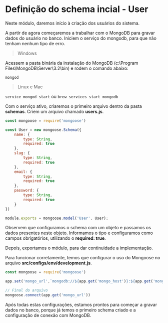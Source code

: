 # Definição do schema incial - User

Neste módulo, daremos início à criação dos usuários do sistema.

A partir de agora começaremos a trabalhar com o MongoDB para gravar dados do usuário no banco. Iniciem o serviço do mongodb, para que não tenham nenhum tipo de erro.

> Windows

Acessem a pasta binária da instalação do MongoDB  (c:\Program Files\MongoDB\Server\3.2\bin) e rodem o comando abaixo:

`mongod`

> Linux e Mac

`service mongod start` ou `brew services start mongodb`

Com o serviço ativo, criaremos o primeiro arquivo dentro da pasta **schemas**. Criem um arquivo chamado **users.js**.

```js
const mongoose = require('mongoose')

const User = new mongoose.Schema({
    name: {
        type: String,
        required: true
    },
    slug: {
        type: String,
        required: true
    },
    email: {
        type: String,
        required: true
    },
    password: {
        type: String,
        required: true
    }
})

module.exports = mongoose.model('User', User);
```

Observem que configuramos o schema com um objeto e passamos os dados presentes neste objeto. Informamos o tipo e configuramos como campos obrigatórios, utilizando o **required: true**.

Depois, exportamos o módulo, para dar continuidade a implementação.

Para funcionar corretamente, temos que configurar o uso do Mongoose no arquivo **src/configs/env/development.js**.

```js
const mongoose = require('mongoose')

app.set('mongo_url',`mongodb://${app.get('mongo_host')}:${app.get('mongo_port')}/${app.get('mongo_db')}`)

// Final do arquivo
mongoose.connect(app.get('mongo_url'))
```

Após todas estas configurações, estamos prontos para começar a gravar dados no banco, porque já temos o primeiro schema criado e a configuração de conexão com MongoDB.